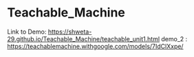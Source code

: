 # Teachable_Machine

Link to Demo: https://shweta-29.github.io/Teachable_Machine/teachable_unit1.html
demo_2 : https://teachablemachine.withgoogle.com/models/7IdClXxpe/
